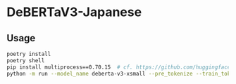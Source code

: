 # DeBERTaV3-Japanese

## Usage
```sh
poetry install
poetry shell
pip install multiprocess==0.70.15  # cf. https://github.com/huggingface/datasets/issues/5613
python -m run --model_name deberta-v3-xsmall --pre_tokenize --train_tokenizer --train_model
```
